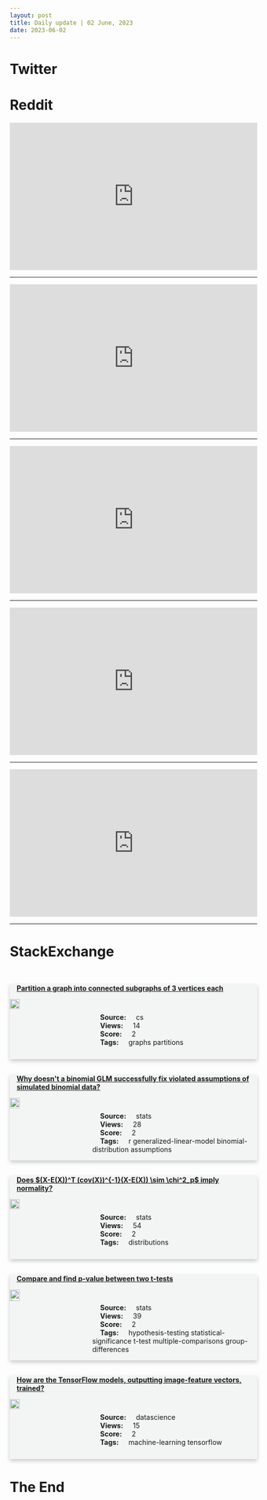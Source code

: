 ```yaml
---
layout: post
title: Daily update | 02 June, 2023
date: 2023-06-02
---
```


<script async src="https://platform.twitter.com/widgets.js" charset="utf-8"></script>


<script src='https://storage.ko-fi.com/cdn/scripts/overlay-widget.js'></script>
<script>
  kofiWidgetOverlay.draw('themldojo', {
    'type': 'floating-chat',
    'floating-chat.donateButton.text': 'Support me',
    'floating-chat.donateButton.background-color': '#f45d22',
    'floating-chat.donateButton.text-color': '#fff'
  });
</script>

# Twitter 

<blockquote class="twitter-tweet"><a href="https://twitter.com/ylecun/status/1664313215310807041"></a></blockquote>

<blockquote class="twitter-tweet"><a href="https://twitter.com/tedlieu/status/1664360511188631552"></a></blockquote>

<blockquote class="twitter-tweet"><a href="https://twitter.com/DeeperThrill/status/1664089522504704001"></a></blockquote>

<blockquote class="twitter-tweet"><a href="https://twitter.com/zerohedge/status/1664247955870588930"></a></blockquote>

<blockquote class="twitter-tweet"><a href="https://twitter.com/hardmaru/status/1664082992506216456"></a></blockquote>

<blockquote class="twitter-tweet"><a href="https://twitter.com/OpenAI/status/1664317616771710976"></a></blockquote>

<blockquote class="twitter-tweet"><a href="https://twitter.com/ylecun/status/1664159860605239296"></a></blockquote>

<blockquote class="twitter-tweet"><a href="https://twitter.com/ylecun/status/1664316529763139596"></a></blockquote>

<blockquote class="twitter-tweet"><a href="https://twitter.com/huggingface/status/1664106294951792647"></a></blockquote>

<blockquote class="twitter-tweet"><a href="https://twitter.com/GoogleAI/status/1664348002780315649"></a></blockquote>

# Reddit 

<iframe id="reddit-embed" src="https://www.redditmedia.com/r/datascience/comments/13xc0zt/do_you_agree_with_this_nate_silver_quote?ref_source=embed&amp;ref=share&amp;embed=true" sandbox="allow-scripts allow-same-origin allow-popups" style="border: none;" height="300" width="100%" scrolling="yes"></iframe>
<hr style="width:100%;text-align:left;margin-left:0">
<iframe id="reddit-embed" src="https://www.redditmedia.com/r/MachineLearning/comments/13xf9h8/d_data_drift_is_not_a_good_indicator_of_model?ref_source=embed&amp;ref=share&amp;embed=true" sandbox="allow-scripts allow-same-origin allow-popups" style="border: none;" height="300" width="100%" scrolling="yes"></iframe>
<hr style="width:100%;text-align:left;margin-left:0">
<iframe id="reddit-embed" src="https://www.redditmedia.com/r/datascience/comments/13x44iq/ai_basketball_referee_trained_on_3000_images?ref_source=embed&amp;ref=share&amp;embed=true" sandbox="allow-scripts allow-same-origin allow-popups" style="border: none;" height="300" width="100%" scrolling="yes"></iframe>
<hr style="width:100%;text-align:left;margin-left:0">
<iframe id="reddit-embed" src="https://www.redditmedia.com/r/dataengineering/comments/13xkeov/orchestration_thoughts_on_dagster_airflow_and?ref_source=embed&amp;ref=share&amp;embed=true" sandbox="allow-scripts allow-same-origin allow-popups" style="border: none;" height="300" width="100%" scrolling="yes"></iframe>
<hr style="width:100%;text-align:left;margin-left:0">
<iframe id="reddit-embed" src="https://www.redditmedia.com/r/datascience/comments/13xabtx/my_experience_transitioning_from_fulltime_to?ref_source=embed&amp;ref=share&amp;embed=true" sandbox="allow-scripts allow-same-origin allow-popups" style="border: none;" height="300" width="100%" scrolling="yes"></iframe>
<hr style="width:100%;text-align:left;margin-left:0">

<style>
.card {
box-shadow: 0 4px 8px 0 rgba(0,0,0,0.2);
transition: 0.3s;
width: 100%;
background-color: #F3F4F4;
}
p{
    margin-left:  3em;
    padding-top: 1em;
}
.part2{
    display: grid;
    grid-template-columns: 1fr 3fr;
}
h4{
    margin: 1em;
}

.card:hover {
box-shadow: 0 8px 16px 0 rgba(0,0,0,0.2);
}
b {
padding: 2px 16px;
}
</style>
  
# StackExchange 


  <br>
  <div class="card">
  <h4><a href='https://cs.stackexchange.com/questions/160454/partition-a-graph-into-connected-subgraphs-of-3-vertices-each'>Partition a graph into connected subgraphs of 3 vertices each</a></h4> 
  <div class="part2">
      <img src="https://cdn.sstatic.net/Sites/cs/Img/apple-touch-icon@2.png?v=324a3e0c2b03" alt="Img missing!" style="width:40%">
      <p><b>Source:</b> cs<br><b>Views:</b> 14<br><b>Score:</b> 2<br><b>Tags:</b> <span class="badge badge-dark">graphs</span> <span class="badge badge-dark">partitions</span></p> 
  </div>
  </div>
      
  <br>
  <div class="card">
  <h4><a href='https://stats.stackexchange.com/questions/617575/why-doesnt-a-binomial-glm-successfully-fix-violated-assumptions-of-simulated-bi'>Why doesn&#39;t a binomial GLM successfully fix violated assumptions of simulated binomial data?</a></h4> 
  <div class="part2">
      <img src="https://cdn.sstatic.net/Sites/stats/Img/apple-touch-icon@2.png?v=344f57aa10cc" alt="Img missing!" style="width:40%">
      <p><b>Source:</b> stats<br><b>Views:</b> 28<br><b>Score:</b> 2<br><b>Tags:</b> <span class="badge badge-dark">r</span> <span class="badge badge-dark">generalized-linear-model</span> <span class="badge badge-dark">binomial-distribution</span> <span class="badge badge-dark">assumptions</span></p> 
  </div>
  </div>
      
  <br>
  <div class="card">
  <h4><a href='https://stats.stackexchange.com/questions/617511/does-x-ext-covx-1x-ex-sim-chi2-p-imply-normality'>Does $(X-E(X))^T (cov(X))^{-1}(X-E(X)) \sim \chi^2_p$ imply normality?</a></h4> 
  <div class="part2">
      <img src="https://cdn.sstatic.net/Sites/stats/Img/apple-touch-icon@2.png?v=344f57aa10cc" alt="Img missing!" style="width:40%">
      <p><b>Source:</b> stats<br><b>Views:</b> 54<br><b>Score:</b> 2<br><b>Tags:</b> <span class="badge badge-dark">distributions</span></p> 
  </div>
  </div>
      
  <br>
  <div class="card">
  <h4><a href='https://stats.stackexchange.com/questions/617501/compare-and-find-p-value-between-two-t-tests'>Compare and find p-value between two t-tests</a></h4> 
  <div class="part2">
      <img src="https://cdn.sstatic.net/Sites/stats/Img/apple-touch-icon@2.png?v=344f57aa10cc" alt="Img missing!" style="width:40%">
      <p><b>Source:</b> stats<br><b>Views:</b> 39<br><b>Score:</b> 2<br><b>Tags:</b> <span class="badge badge-dark">hypothesis-testing</span> <span class="badge badge-dark">statistical-significance</span> <span class="badge badge-dark">t-test</span> <span class="badge badge-dark">multiple-comparisons</span> <span class="badge badge-dark">group-differences</span></p> 
  </div>
  </div>
      
  <br>
  <div class="card">
  <h4><a href='https://datascience.stackexchange.com/questions/121893/how-are-the-tensorflow-models-outputting-image-feature-vectors-trained'>How are the TensorFlow models, outputting image-feature vectors, trained?</a></h4> 
  <div class="part2">
      <img src="https://cdn.sstatic.net/Sites/datascience/Img/apple-touch-icon@2.png?v=1c36463984b3" alt="Img missing!" style="width:40%">
      <p><b>Source:</b> datascience<br><b>Views:</b> 15<br><b>Score:</b> 2<br><b>Tags:</b> <span class="badge badge-dark">machine-learning</span> <span class="badge badge-dark">tensorflow</span></p> 
  </div>
  </div>
      
# The End